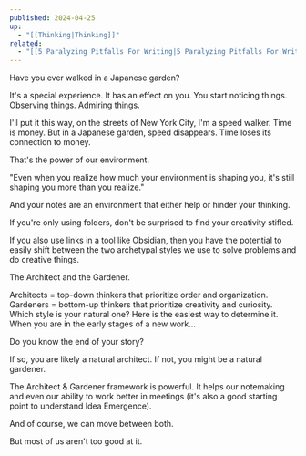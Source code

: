 ```yaml
---
published: 2024-04-25
up:
  - "[[Thinking|Thinking]]"
related:
  - "[[5 Paralyzing Pitfalls For Writing|5 Paralyzing Pitfalls For Writing]]"
---
```

Have you ever walked in a Japanese garden?

It's a special experience. It has an effect on you. You start noticing things. Observing things. Admiring things.

I'll put it this way, on the streets of New York City, I'm a speed walker. Time is money. But in a Japanese garden, speed disappears. Time loses its connection to money.

That's the power of our environment.

"Even when you realize how much your environment is shaping you, it's still shaping you more than you realize."

And your notes are an environment that either help or hinder your thinking.

If you're only using folders, don't be surprised to find your creativity stifled.

If you also use links in a tool like Obsidian, then you have the potential to easily shift between the two archetypal styles we use to solve problems and do creative things.

The Architect and the Gardener.

Architects = top-down thinkers that prioritize order and organization.
Gardeners = bottom-up thinkers that prioritize creativity and curiosity.
Which style is your natural one? Here is the easiest way to determine it. When you are in the early stages of a new work…

Do you know the end of your story?

If so, you are likely a natural architect. If not, you might be a natural gardener.

The Architect & Gardener framework is powerful. It helps our notemaking and even our ability to work better in meetings (it's also a good starting point to understand Idea Emergence).

And of course, we can move between both.

But most of us aren't too good at it.